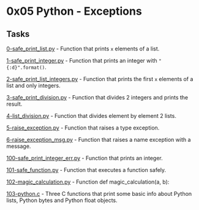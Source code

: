 # 0x05 Python - Exceptions

## Tasks

[0-safe_print_list.py](0-safe_print_list.py) - Function that prints `x` elements of a list.

[1-safe_print_integer.py](./1-safe_print_integer.py) - Function that prints an integer with `"{:d}".format()`.

[2-safe_print_list_integers.py](./2-safe_print_list_integers.py) - Function that prints the first `x` elements of a list and only integers.

[3-safe_print_division.py](./3-safe_print_division.py) - Function that divides 2 integers and prints the result.

[4-list_division.py](./4-list_division.py) - Function that divides element by element 2 lists.

[5-raise_exception.py](./5-raise_exception.py) - Function that raises a type exception.

[6-raise_exception_msg.py](./6-raise_exception_msg.py) - Function that raises a name exception with a message.

[100-safe_print_integer_err.py](./100-safe_print_integer_err.py) - Function that prints an integer.

[101-safe_function.py](./101-safe_function.py) - Function that executes a function safely.

[102-magic_calculation.py](./102-magic_calculation.py) - Function def magic_calculation(a, b):

[103-python.c](./103-python.c) - Three C functions that print some basic info about Python lists, Python bytes and Python float objects.